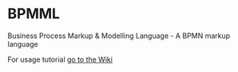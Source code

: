 # BPMML
Business Process Markup & Modelling Language - A BPMN markup language  

For usage tutorial [go to the Wiki](https://github.com/ttgeorgios/BPMML/wiki)
